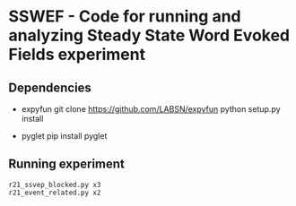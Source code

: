 # SSWEF - Code for running and analyzing Steady State Word Evoked Fields experiment

## Dependencies
* expyfun
    git clone https://github.com/LABSN/expyfun
    python setup.py install

* pyglet
    pip install pyglet

## Running experiment
    r21_ssvep_blocked.py x3
    r21_event_related.py x2
